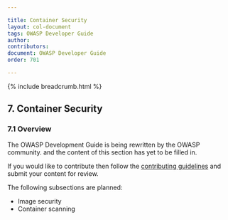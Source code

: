 ```yaml
---

title: Container Security
layout: col-document
tags: OWASP Developer Guide
author:
contributors:
document: OWASP Developer Guide
order: 701

---
```


{% include breadcrumb.html %}
## 7. Container Security

### 7.1 Overview

The OWASP Development Guide is being rewritten by the OWASP community.
and the content of this section has yet to be filled in.

If you would like to contribute then follow the 
[contributing guidelines](https://github.com/OWASP/www-project-developer-guide/blob/main/CONTRIBUTING.md)
and submit your content for review.

The following subsections are planned:

  * Image security
  * Container scanning
